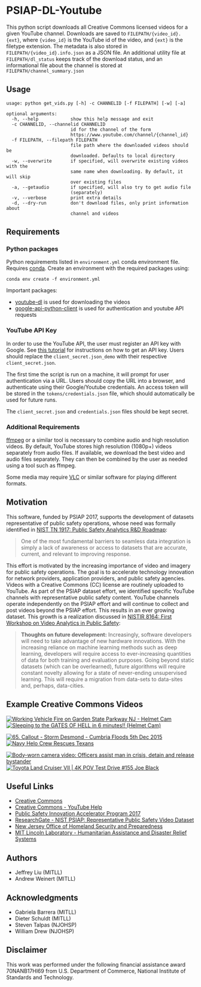 # PSIAP-DL-Youtube

This python script downloads all Creative Commons licensed videos for a given YouTube channel. Downloads are saved to `FILEPATH/{video_id}.{ext}`, where `{video_id}` is the YouTube id of the video, and `{ext}` is the filetype extension. The metadata is also stored in `FILEPATH/{video_id}.info.json` as a JSON file. An additional utility file at `FILEPATH/dl_status` keeps track of the download status, and an informational file about the channel is stored at `FILEPATH/channel_summary.json`

## Usage
```
usage: python get_vids.py [-h] -c CHANNELID [-f FILEPATH] [-w] [-a]

optional arguments:
  -h, --help            show this help message and exit
  -c CHANNELID, --channelid CHANNELID
                        id for the channel of the form
                        https://www.youtube.com/channel/{channel_id}
  -f FILEPATH, --filepath FILEPATH
                        file path where the downloaded videos should be
                        downloaded. Defaults to local directory
  -w, --overwrite       if specified, will overwrite existing videos with the
                        same name when downloading. By default, it will skip
                        over existing files
  -a, --getaudio        if specified, will also try to get audio file
                        (separately)
  -v, --verbose         print extra details
  -d, --dry-run         don't download files, only print information about
                        channel and videos
```

## Requirements
### Python packages
Python requirements listed in `environment.yml` conda environment file. Requires [conda](https://conda.io/en/master/). Create an environment with the required packages using:
```
conda env create -f environment.yml
```  
Important packages:  
* [youtube-dl](https://github.com/rg3/youtube-dl) is used for downloading the videos  
* [google-api-python-client](https://github.com/googleapis/google-api-python-client) is used for authentication and youtube API requests  

### YouTube API Key
In order to use the YouTube API, the user must register an API key with Google. See [this tutorial](https://developers.google.com/youtube/v3/quickstart/python) for instructions on how to get an API key. Users should replace the `client_secret.json_demo` with their respective `client_secret.json`. 

The first time the script is run on a machine, it will prompt for user authentication via a URL. Users should copy the URL into a browser, and authenticate using their Google/Youtube credentials. An access token will be stored in the `tokens/credentials.json` file, which should automatically be used for future runs.

The `client_secret.json` and `credentials.json` files should be kept secret.

### Additional Requirements

[ffmpeg](https://www.ffmpeg.org/) or a similar tool is necessary to combine audio and high resolution videos. By default, YouTube stores high resolution (1080p+) videos separately from audio files. If available, we download the best video and audio files separately. They can then be combined by the user as needed using a tool such as ffmpeg.

Some media may require [VLC](https://github.com/videolan/vlc) or similar software for playing different formats. 

## Motivation
This software, funded by PSIAP 2017, supports the development of datasets representative of public safety operations, whose need was formally identified in [NIST TN 1917: Public Safety Analytics R&D Roadmap](https://www.nist.gov/publications/public-safety-analytics-rd-roadmap):

> One of the most fundamental barriers to seamless data integration is simply a lack of awareness or access to datasets that are accurate, current, and relevant to improving response.

This effort is motivated by the increasing importance of video and imagery for public safety operations. The goal is to accelerate technology innovation for network providers, application providers, and public safety agencies. Videos with a Creative Commons (CC) license are routinely uploaded to YouTube. As part of the PSIAP dataset effort, we identified specific YouTube channels with representative public safety content. YouTube channels operate independently on the PSIAP effort and will continue to collect and post videos beyond the PSIAP effort. This results in an ever growing dataset. This growth is a realization discussed in [NISTIR 8164: First Workshop on Video Analytics in Public Safety](https://www.nist.gov/publications/first-workshop-video-analytics-public-safety):

> **Thoughts on future development:** Increasingly, software developers will need to take advantage of new hardware innovations. With the increasing reliance on machine learning methods such as deep learning, developers will require access to ever-increasing quantities of data for both training and evaluation purposes. Going beyond static datasets (which can be overlearned), future algorithms will require constant novelty allowing for a state of never-ending unsupervised learning. This will require a migration from data-sets to data-sites and, perhaps, data-cities.

## Example Creative Commons Videos
[![Working Vehicle Fire on Garden State Parkway NJ - Helmet Cam](https://img.youtube.com/vi/4pd1oEmsJiI/mqdefault.jpg)](https://youtu.be/4pd1oEmsJiI?t=234 "Working Vehicle Fire on Garden State Parkway NJ - Helmet Cam")
[![Sleeping to the GATES OF HELL in 6 minutes!! (Helmet Cam)](https://img.youtube.com/vi/VbHaJbJ4_Ao/mqdefault.jpg)](https://youtu.be/VbHaJbJ4_Ao?t=58 "Sleeping to the GATES OF HELL in 6 minutes!! (Helmet Cam)")

[![65. Callout - Storm Desmond - Cumbria Floods 5th Dec 2015](https://img.youtube.com/vi/TxniKN7jL8U/mqdefault.jpg)](https://youtu.be/TxniKN7jL8U?t=193 "T65. Callout - Storm Desmond - Cumbria Floods 5th Dec 2015")
[![Navy Helo Crew Rescues Texans](https://img.youtube.com/vi/GoST8oc_6Zs/mqdefault.jpg)](https://youtu.be/GoST8oc_6Zs?t=152 "Navy Helo Crew Rescues Texans")

[![Body-worn camera video: Officers assist man in crisis, detain and release bystander](https://img.youtube.com/vi/Pa2g4NRl97g/mqdefault.jpg)](https://youtu.be/Pa2g4NRl97g?t=1946 "Body-worn camera video: Officers assist man in crisis, detain and release bystander")
[![Toyota Land Cruiser VII | 4K POV Test Drive #155 Joe Black](https://img.youtube.com/vi/2LsswJ7665w/mqdefault.jpg)](https://youtu.be/2LsswJ7665w?t=230 "Toyota Land Cruiser VII | 4K POV Test Drive #155 Joe Black")

## Useful Links
* [Creative Commons](https://creativecommons.org/)  
* [Creative Commons - YouTube Help](https://support.google.com/youtube/answer/2797468) 
* [Public Safety Innovation Accelerator Program 2017](https://www.nist.gov/ctl/pscr/funding-opportunities/past-funding-opportunities/psiap-2017)  
* [ResearchGate - NIST PSIAP: Representative Public Safety Video Dataset](https://www.researchgate.net/project/NIST-PSIAP-Representative-Public-Safety-Video-Dataset)  
* [New Jersey Office of Homeland Security and Preparedness](https://www.njhomelandsecurity.gov/home/)
* [MIT Lincoln Laboratory - Humanitarian Assistance and Disaster Relief Systems](https://www.ll.mit.edu/r-d/homeland-protection/humanitarian-assistance-and-disaster-relief-systems)  

## Authors
* Jeffrey Liu (MITLL)  
* Andrew Weinert  (MITLL)    

## Acknowledgments
* Gabriela Barrera (MITLL)
* Dieter Schuldt (MITLL)  
* Steven Talpas (NJOHSP)  
* William Drew (NJOHSP)  

## Disclaimer
This work was performed under the following financial assistance award 70NANB17Hl69 from U.S. Department of Commerce, National Institute of Standards and Technology.
